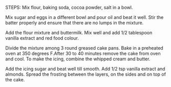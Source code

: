 STEPS:
Mix flour, baking soda, cocoa powder, salt in a bowl.

Mix sugar and eggs in a different bowl and pour oil and beat it well. Stir the batter properly and ensure that there are no lumps in the mixture.

Add the flour mixture and buttermilk. Mix well and add 1/2 tablespoon vanilla extract and red food colour.

Divide the mixture among 3 round greased cake pans. Bake in a preheated oven at 350 degrees F.After 30 to 40 minutes remove the cake from oven and cool. To make the icing, combine the whipped cream and butter.

Add the icing sugar and beat well till smooth. Add 1/2 tsp vanilla extract and almonds. Spread the frosting between the layers, on the sides and on top of the cake.